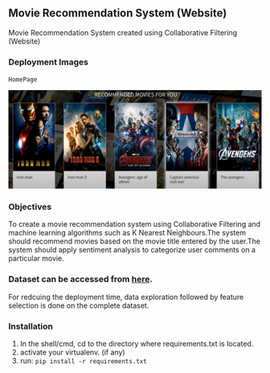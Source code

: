 ## Movie Recommendation System (Website)
Movie Recommendation System created using Collaborative Filtering (Website) 

### Deployment Images
	HomePage
![Alt text](templates/reco.jpg)

### Objectives

To create a movie recommendation system using Collaborative Filtering and machine learning algorithms such as K Nearest Neighbours.The system should recommend movies based on the movie title entered by the user.The system should apply sentiment analysis to categorize user comments on a particular movie.

### Dataset can be accessed from [here](https://grouplens.org/datasets/movielens/). 
  For redcuing the deployment time, data exploration followed by feature selection is done on the complete dataset.

### Installation
  1. In the shell/cmd, cd to the directory where requirements.txt is located.
  2. activate your virtualenv. (if any)
  3. run:   ``` pip install -r requirements.txt ```




